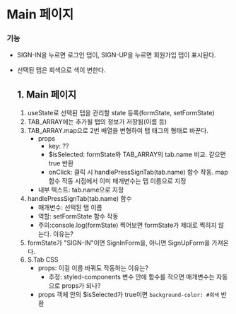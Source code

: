 # Main 페이지

### 기능

-   SIGN-IN을 누르면 로그인 탭이, SIGN-UP을 누르면 회원가입 탭이 표시된다.
-   선택된 탭은 회색으로 색이 변한다.

    ## 1. Main 페이지

    1. useState로 선택된 탭을 관리할 state 등록(formState, setFormState)
    2. TAB_ARRAY에는 추가될 탭의 정보가 저장됨(이름 등)
    3. TAB_ARRAY.map으로 2번 배열을 변형하여 탭 태그의 형태로 바꾼다.
        - props
            - key: ??
            - $isSelected: formState와 TAB_ARRAY의 tab.name 비교. 같으면 true 반환
            - onClick: 클릭 시 handlePressSignTab(tab.name) 함수 작동. map 함수 작동 시점에서 이미 매개변수는 탭 이름으로 지정
        - 내부 텍스트: tab.name으로 지정
    4. handlePressSignTab(tab.name) 함수
        - 매개변수: 선택된 탭 이름
        - 역할: setFormState 함수 작동
        - 주의:console.log(formState) 찍어보면 formState가 제대로 찍히지 않는다. 이유는?
    5. formState가 "SIGN-IN"이면 SignInForm을, 아니면 SignUpForm을 가져온다.
    6. S.Tab CSS
        - props: 이걸 이름 바꿔도 작동하는 이유는?
            - 추정: styled-components 변수 안에 함수를 적으면 매개변수는 자동으로 props가 되나?
        - props 객체 안의 $isSelected가 true이면 `background-color: #회색` 반환
